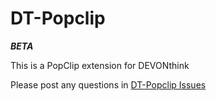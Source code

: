 DT-Popclip
==========

***BETA***

This is a PopClip extension for DEVONthink

Please post any questions in [DT-Popclip Issues](https://github.com/korm/DT-Popclip/issues)
